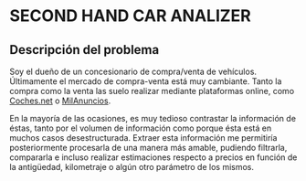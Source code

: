 # SECOND HAND CAR ANALIZER

## Descripción del problema

Soy el dueño de un concesionario de compra/venta de vehículos. Últimamente el
mercado de compra-venta está muy cambiante. Tanto la compra como la venta las
suelo realizar mediante plataformas online, como
[Coches.net](https://www.coches.net/segunda-mano/) o
[MilAnuncios](https://www.milanuncios.com/motor/).

En la mayoría de las ocasiones, es muy tedioso contrastar la información de
éstas, tanto por el volumen de información como porque ésta está en muchos casos
desestructurada. Extraer esta información me permitiría posteriormente
procesarla de una manera más amable, pudiendo filtrarla, compararla e incluso
realizar estimaciones respecto a precios en función de la antigüedad,
kilometraje o algún otro parámetro de los mismos.

